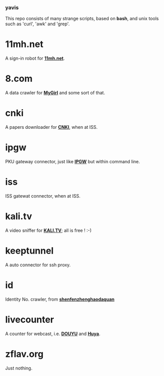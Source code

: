 ### yavis
This repo consists of many strange scripts, based on **bash**, and unix tools such as 'curl', 'awk' and 'grep'.

# 11mh.net
A sign-in robot for **[11mh.net](http://11mh.net/)**.

# 8.com
A data crawler for **[MyGirl](http://www.mygirl8.com/)** and some sort of that.

# cnki
A papers downloader for **[CNKI](http://www.cnki.net/)**, when at ISS.

# ipgw
PKU gateway connector, just like **[IPGW](https://its.pku.edu.cn/)** but within command line. 

# iss
ISS gatewat connector, when at ISS.

# kali.tv
A video sniffer for **[KALI.TV](https://www.kali.tv/)**; all is free ! :-)

# keeptunnel
A auto connector for ssh proxy.

# id
Identity No. crawler, from **[shenfenzhenghaodaquan](http://www.shenfenzhenghaodaquan.org/)**

# livecounter
A counter for webcast, i.e. **[DOUYU](http://www.douyu.com/)** and **[Huya](http://www.huya.com/index.php)**.

# zflav.org
Just nothing.
